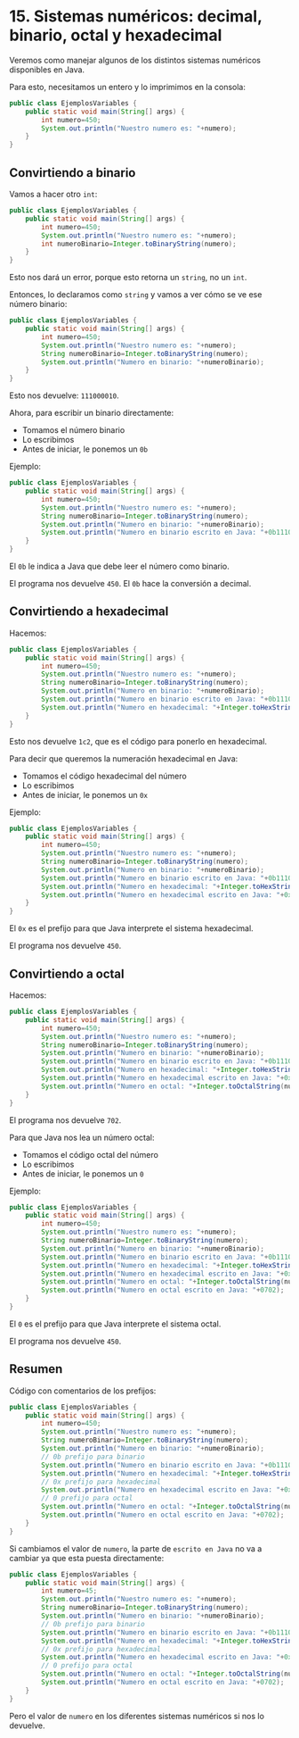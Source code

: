 # 15. Sistemas numéricos: decimal, binario, octal y hexadecimal

Veremos como manejar algunos de los distintos sistemas numéricos disponibles en Java.

Para esto, necesitamos un entero y lo imprimimos en la consola:

```java
public class EjemplosVariables {
    public static void main(String[] args) {
        int numero=450;
        System.out.println("Nuestro numero es: "+numero);
    }
}
```

## Convirtiendo a binario

Vamos a hacer otro `int`:

```java
public class EjemplosVariables {
    public static void main(String[] args) {
        int numero=450;
        System.out.println("Nuestro numero es: "+numero);
        int numeroBinario=Integer.toBinaryString(numero);
    }
}
```

Esto nos dará un error, porque esto retorna un `string`, no un `int`.

Entonces, lo declaramos como `string` y vamos a ver cómo se ve ese número binario:

```java
public class EjemplosVariables {
    public static void main(String[] args) {
        int numero=450;
        System.out.println("Nuestro numero es: "+numero);
        String numeroBinario=Integer.toBinaryString(numero);
        System.out.println("Numero en binario: "+numeroBinario);
    }
}
```

Esto nos devuelve: `111000010`.

Ahora, para escribir un binario directamente:

* Tomamos el número binario
* Lo escribimos
* Antes de iniciar, le ponemos un `0b`

Ejemplo:

```java
public class EjemplosVariables {
    public static void main(String[] args) {
        int numero=450;
        System.out.println("Nuestro numero es: "+numero);
        String numeroBinario=Integer.toBinaryString(numero);
        System.out.println("Numero en binario: "+numeroBinario);
        System.out.println("Numero en binario escrito en Java: "+0b111000010);
    }
}
```

El `0b` le indica a Java que debe leer el número como binario.

El programa nos devuelve `450`. El `0b` hace la conversión a decimal.

## Convirtiendo a hexadecimal

Hacemos:

```java
public class EjemplosVariables {
    public static void main(String[] args) {
        int numero=450;
        System.out.println("Nuestro numero es: "+numero);
        String numeroBinario=Integer.toBinaryString(numero);
        System.out.println("Numero en binario: "+numeroBinario);
        System.out.println("Numero en binario escrito en Java: "+0b111000010);
        System.out.println("Numero en hexadecimal: "+Integer.toHexString(numero));
    }
}
```

Esto nos devuelve `1c2`, que es el código para ponerlo en hexadecimal.

Para decir que queremos la numeración hexadecimal en Java:

* Tomamos el código hexadecimal del número
* Lo escribimos
* Antes de iniciar, le ponemos un `0x`

Ejemplo:

```java
public class EjemplosVariables {
    public static void main(String[] args) {
        int numero=450;
        System.out.println("Nuestro numero es: "+numero);
        String numeroBinario=Integer.toBinaryString(numero);
        System.out.println("Numero en binario: "+numeroBinario);
        System.out.println("Numero en binario escrito en Java: "+0b111000010);
        System.out.println("Numero en hexadecimal: "+Integer.toHexString(numero));
        System.out.println("Numero en hexadecimal escrito en Java: "+0x1c2);
    }
}
```

El `0x` es el prefijo para que Java interprete el sistema hexadecimal.

El programa nos devuelve `450`.

## Convirtiendo a octal

Hacemos:

```java
public class EjemplosVariables {
    public static void main(String[] args) {
        int numero=450;
        System.out.println("Nuestro numero es: "+numero);
        String numeroBinario=Integer.toBinaryString(numero);
        System.out.println("Numero en binario: "+numeroBinario);
        System.out.println("Numero en binario escrito en Java: "+0b111000010);
        System.out.println("Numero en hexadecimal: "+Integer.toHexString(numero));
        System.out.println("Numero en hexadecimal escrito en Java: "+0x1c2);
        System.out.println("Numero en octal: "+Integer.toOctalString(numero));
    }
}
```

El programa nos devuelve `702`.

Para que Java nos lea un número octal:

* Tomamos el código octal del número
* Lo escribimos
* Antes de iniciar, le ponemos un `0`

Ejemplo:

```java
public class EjemplosVariables {
    public static void main(String[] args) {
        int numero=450;
        System.out.println("Nuestro numero es: "+numero);
        String numeroBinario=Integer.toBinaryString(numero);
        System.out.println("Numero en binario: "+numeroBinario);
        System.out.println("Numero en binario escrito en Java: "+0b111000010);
        System.out.println("Numero en hexadecimal: "+Integer.toHexString(numero));
        System.out.println("Numero en hexadecimal escrito en Java: "+0x1c2);
        System.out.println("Numero en octal: "+Integer.toOctalString(numero));
        System.out.println("Numero en octal escrito en Java: "+0702);
    }
}
```

El `0` es el prefijo para que Java interprete el sistema octal.

El programa nos devuelve `450`.

## Resumen

Código con comentarios de los prefijos:

```java
public class EjemplosVariables {
    public static void main(String[] args) {
        int numero=450;
        System.out.println("Nuestro numero es: "+numero);
        String numeroBinario=Integer.toBinaryString(numero);
        System.out.println("Numero en binario: "+numeroBinario);
        // 0b prefijo para binario
        System.out.println("Numero en binario escrito en Java: "+0b111000010);
        System.out.println("Numero en hexadecimal: "+Integer.toHexString(numero));
        // 0x prefijo para hexadecimal
        System.out.println("Numero en hexadecimal escrito en Java: "+0x1c2);
        // 0 prefijo para octal
        System.out.println("Numero en octal: "+Integer.toOctalString(numero));
        System.out.println("Numero en octal escrito en Java: "+0702);
    }
}
```

Si cambiamos el valor de `numero`, la parte de `escrito en Java` no va a cambiar ya que esta puesta directamente:

```java
public class EjemplosVariables {
    public static void main(String[] args) {
        int numero=45;
        System.out.println("Nuestro numero es: "+numero);
        String numeroBinario=Integer.toBinaryString(numero);
        System.out.println("Numero en binario: "+numeroBinario);
        // 0b prefijo para binario
        System.out.println("Numero en binario escrito en Java: "+0b111000010);
        System.out.println("Numero en hexadecimal: "+Integer.toHexString(numero));
        // 0x prefijo para hexadecimal
        System.out.println("Numero en hexadecimal escrito en Java: "+0x1c2);
        // 0 prefijo para octal
        System.out.println("Numero en octal: "+Integer.toOctalString(numero));
        System.out.println("Numero en octal escrito en Java: "+0702);
    }
}
```

Pero el valor de `numero` en los diferentes sistemas numéricos si nos lo devuelve.